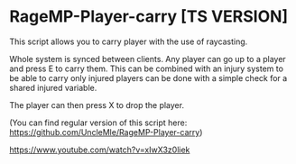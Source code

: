 # RageMP-Player-carry [TS VERSION]
This script allows you to carry player with the use of raycasting. 

Whole system is synced between clients. Any player can go up to a player and press E to carry them. This can be combined with an injury system to be able to carry only injured players can be done with a simple check for a shared injured variable. 

The player can then press X to drop the player. 

(You can find regular version of this script here: https://github.com/UncleMle/RageMP-Player-carry)

https://www.youtube.com/watch?v=xIwX3z0liek




